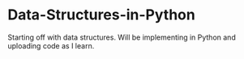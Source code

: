 # Data-Structures-in-Python

Starting off with data structures. Will be implementing in Python and uploading code as I learn.
